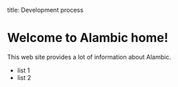 title: Development process

# Welcome to Alambic home!

This web site provides a lot of information about Alambic.

* list 1
* list 2
